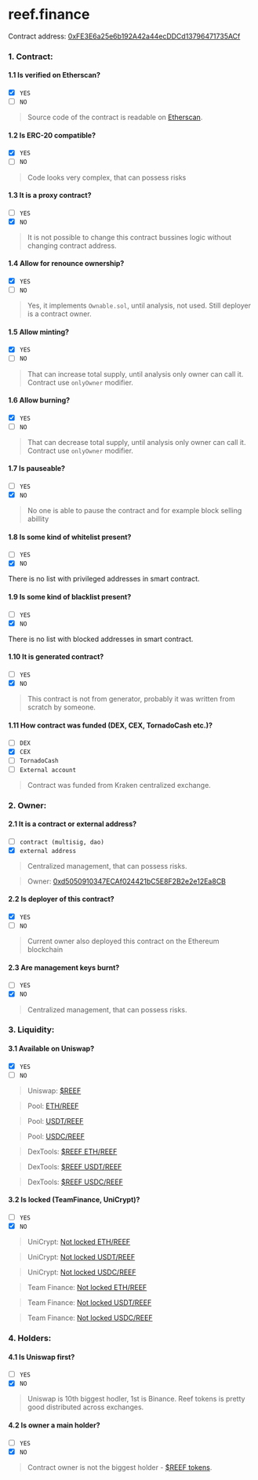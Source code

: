 reef.finance
===

Contract address: [0xFE3E6a25e6b192A42a44ecDDCd13796471735ACf](https://etherscan.io/address/0xFE3E6a25e6b192A42a44ecDDCd13796471735ACf)

### 1. Contract:

#### 1.1 Is verified on Etherscan?
  * [x] `YES`
  * [ ] `NO`

> Source code of the contract is readable on [Etherscan](https://etherscan.io/address/0xFE3E6a25e6b192A42a44ecDDCd13796471735ACf#code).

#### 1.2 Is ERC-20 compatible?
  * [x] `YES`
  * [ ] `NO`

> Code looks very complex, that can possess risks

#### 1.3 It is a proxy contract?
  * [ ] `YES`
  * [x] `NO`
 
> It is not possible to change this contract bussines logic without changing contract address.
  
#### 1.4 Allow for renounce ownership?
  * [x] `YES`
  * [ ] `NO`

> Yes, it implements `Ownable.sol`, until analysis, not used. Still deployer is a contract owner.
 
#### 1.5 Allow minting?
  * [x] `YES`
  * [ ] `NO`

> That can increase total supply, until analysis only owner can call it. Contract use `onlyOwner` modifier.

#### 1.6 Allow burning?
  * [x] `YES`
  * [ ] `NO`

> That can decrease total supply, until analysis only owner can call it. Contract use `onlyOwner` modifier.

#### 1.7 Is pauseable?
  * [ ] `YES`
  * [x] `NO`

> No one is able to pause the contract and for example block selling abillity 

#### 1.8 Is some kind of whitelist present?
  * [ ] `YES`
  * [x] `NO`

There is no list with privileged addresses in smart contract.

#### 1.9 Is some kind of blacklist present?
  * [ ] `YES`
  * [x] `NO`

There is no list with blocked addresses in smart contract.

#### 1.10 It is generated contract?
  * [ ] `YES`
  * [x] `NO`

> This contract is not from generator, probably it was written from scratch by someone.
 
#### 1.11 How contract was funded (DEX, CEX, TornadoCash etc.)?
  * [ ] `DEX`
  * [x] `CEX`
  * [ ] `TornadoCash`
  * [ ] `External account`

> Contract was funded from Kraken centralized exchange.

### 2. Owner:

#### 2.1 It is a contract or external address?
  * [ ] `contract (multisig, dao)`
  * [x] `external address`

> Centralized management, that can possess risks.

> Owner: [0xd5050910347ECAf024421bC5E8F2B2e2e12Ea8CB](https://etherscan.io/address/0xd5050910347ECAf024421bC5E8F2B2e2e12Ea8CB)

#### 2.2 Is deployer of this contract?
  * [x] `YES`
  * [ ] `NO`

> Current owner also deployed this contract on the Ethereum blockchain

#### 2.3 Are management keys burnt?
  * [ ] `YES`
  * [x] `NO`

> Centralized management, that can possess risks.

### 3. Liquidity:

#### 3.1 Available on Uniswap?
  * [x] `YES`
  * [ ] `NO`

> Uniswap: [$REEF](https://info.uniswap.org/token/0xfe3e6a25e6b192a42a44ecddcd13796471735acf)

> Pool: [ETH/REEF](https://info.uniswap.org/pair/0x7937619a9bd1234a303e4fe752b8d4f37d40e20c)

> Pool: [USDT/REEF](https://info.uniswap.org/pair/0xea02e0f8f470de1107cb336f827c4192117574bb)

> Pool: [USDC/REEF](https://info.uniswap.org/pair/0x67531b6a965d3969286be30dc06f1eccf0311de8)

> DexTools: [$REEF ETH/REEF](https://www.dextools.io/app/uniswap/pair-explorer/0xd11ad84d720a5e7fa11c8412af6c1caa815a436d)

> DexTools: [$REEF USDT/REEF](https://www.dextools.io/app/uniswap/pair-explorer/0xea02e0f8f470de1107cb336f827c4192117574bb)

> DexTools: [$REEF USDC/REEF](https://www.dextools.io/app/uniswap/pair-explorer/0x67531b6a965d3969286be30dc06f1eccf0311de8)

#### 3.2 Is locked (TeamFinance, UniCrypt)?
  * [ ] `YES`
  * [x] `NO`

> UniCrypt: [Not locked ETH/REEF](https://app.unicrypt.network/amm/uni-v2/token/0xd11ad84d720a5e7fa11c8412af6c1caa815a436d)

> UniCrypt: [Not locked USDT/REEF](https://app.unicrypt.network/amm/uni-v2/token/0xea02e0f8f470de1107cb336f827c4192117574bb)

> UniCrypt: [Not locked USDC/REEF](https://app.unicrypt.network/amm/uni-v2/token/0x67531b6a965d3969286be30dc06f1eccf0311de8)

> Team Finance: [Not locked ETH/REEF](https://team.finance/view-coin/0xd11ad84d720a5e7fa11c8412af6c1caa815a436d)

> Team Finance: [Not locked USDT/REEF](https://team.finance/view-coin/0xea02e0f8f470de1107cb336f827c4192117574bb)

> Team Finance: [Not locked USDC/REEF](https://team.finance/view-coin/0x67531b6a965d3969286be30dc06f1eccf0311de8)

### 4. Holders:

#### 4.1 Is Uniswap first?
  * [ ] `YES`
  * [x] `NO`

> Uniswap is 10th biggest hodler, 1st is Binance. Reef tokens is pretty good distributed across exchanges.

#### 4.2 Is owner a main holder?
  * [ ] `YES`
  * [x] `NO`

> Contract owner is not the biggest holder - [$REEF tokens](https://etherscan.io/token/0xfe3e6a25e6b192a42a44ecddcd13796471735acf?a=0xd5050910347ECAf024421bC5E8F2B2e2e12Ea8CB).
